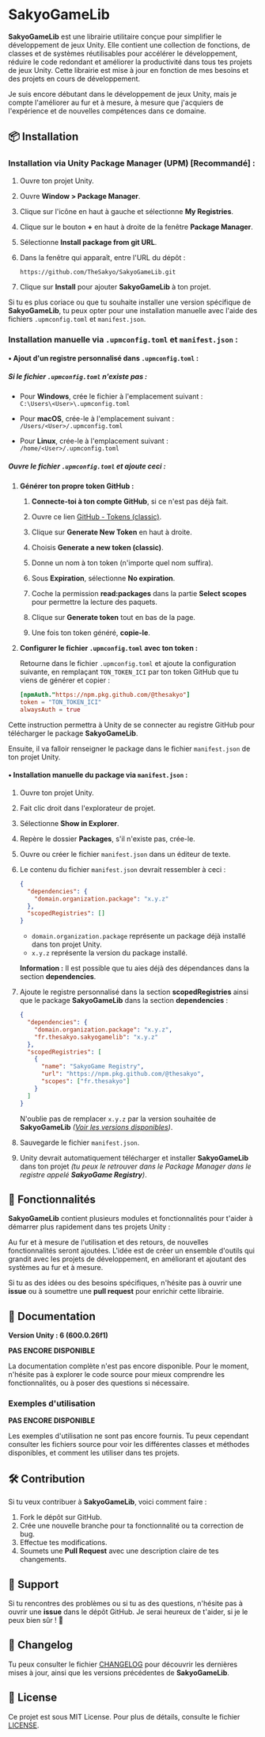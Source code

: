 # SakyoGameLib

**SakyoGameLib** est une librairie utilitaire conçue pour simplifier le développement de jeux Unity. Elle contient une collection de fonctions, de classes et de systèmes réutilisables pour accélérer le développement, réduire le code redondant et améliorer la productivité dans tous tes projets de jeux Unity. Cette librairie est mise à jour en fonction de mes besoins et des projets en cours de développement.

Je suis encore débutant dans le développement de jeux Unity, mais je compte l'améliorer au fur et à mesure, à mesure que j'acquiers de l'expérience et de nouvelles compétences dans ce domaine.

## 📦 Installation

### Installation via Unity Package Manager (UPM) [**Recommandé**] :

1. Ouvre ton projet Unity.

2. Ouvre **Window > Package Manager**.

3. Clique sur l'icône en haut à gauche et sélectionne **My Registries**.

4. Clique sur le bouton **+** en haut à droite de la fenêtre **Package Manager**.

5. Sélectionne **Install package from git URL**.

6. Dans la fenêtre qui apparaît, entre l'URL du dépôt :  

   `https://github.com/TheSakyo/SakyoGameLib.git`
7. Clique sur **Install** pour ajouter **SakyoGameLib** à ton projet.

Si tu es plus coriace ou que tu souhaite installer une version spécifique de **SakyoGameLib**, 
tu peux opter pour une installation manuelle avec l'aide des fichiers `.upmconfig.toml` et  `manifest.json`.

### Installation manuelle via `.upmconfig.toml` et `manifest.json` :

#### • Ajout d'un registre personnalisé dans **`.upmconfig.toml`** :

##### Si le fichier `.upmconfig.toml` n'existe pas :

- Pour **Windows**, crée le fichier à l'emplacement suivant :  
  `C:\Users\<User>\.upmconfig.toml`

- Pour **macOS**, crée-le à l'emplacement suivant :  
  `/Users/<User>/.upmconfig.toml`

- Pour **Linux**, crée-le à l'emplacement suivant :  
  `/home/<User>/.upmconfig.toml`

##### Ouvre le fichier `.upmconfig.toml` et ajoute ceci :

1. **Générer ton propre token GitHub :**

   1. **Connecte-toi à ton compte GitHub**, si ce n'est pas déjà fait.

   2. Ouvre ce lien [GitHub - Tokens (classic)](https://github.com/settings/tokens).

   3. Clique sur **Generate New Token** en haut à droite.

   4. Choisis **Generate a new token (classic)**.

   5. Donne un nom à ton token (n'importe quel nom suffira).

   6. Sous **Expiration**, sélectionne **No expiration**.

   7. Coche la permission **read:packages** dans la partie **Select scopes** pour permettre la lecture des paquets.

   8. Clique sur **Generate token** tout en bas de la page.

   9. Une fois ton token généré, **copie-le**.

2. **Configurer le fichier `.upmconfig.toml` avec ton token :**

   Retourne dans le fichier `.upmconfig.toml` et ajoute la configuration suivante, en remplaçant `TON_TOKEN_ICI` par ton token GitHub que tu viens de générer et copier :

    ```toml
    [npmAuth."https://npm.pkg.github.com/@thesakyo"] 
    token = "TON_TOKEN_ICI" 
    alwaysAuth = true
    ```
   
Cette instruction permettra à Unity de se connecter au registre GitHub pour télécharger le package **SakyoGameLib**.

Ensuite, il va falloir renseigner le package dans le fichier `manifest.json` de ton projet Unity.

#### • Installation manuelle du package via `manifest.json` :

1. Ouvre ton projet Unity.

2. Fait clic droit dans l'explorateur de projet. 

3. Sélectionne **Show in Explorer**.

4. Repère le dossier **Packages**, s'il n'existe pas, crée-le.

5. Ouvre ou créer le fichier `manifest.json` dans un éditeur de texte.

6. Le contenu du fichier `manifest.json` devrait ressembler à ceci :

    ```json
    {
      "dependencies": {
        "domain.organization.package": "x.y.z"
      },
      "scopedRegistries": []
    }
    ````
    - `domain.organization.package` représente un package déjà installé dans ton projet Unity.
    - `x.y.z` représente la version du package installé.

    **Information :** Il est possible que tu aies déjà des dépendances dans la section **dependencies**.

7. Ajoute le registre personnalisé dans la section **scopedRegistries** ainsi que le package **SakyoGameLib** dans la section **dependencies** :

    ```json
    {
      "dependencies": {
        "domain.organization.package": "x.y.z", 
        "fr.thesakyo.sakyogamelib": "x.y.z" 
      },
      "scopedRegistries": [
        {
          "name": "SakyoGame Registry",
          "url": "https://npm.pkg.github.com/@thesakyo",
          "scopes": ["fr.thesakyo"]
        }
      ]
    }
    ```
   N'oublie pas de remplacer `x.y.z` par la version souhaitée de **SakyoGameLib** *([Voir les versions disponibles](https://github.com/TheSakyo/SakyoGameLib/pkgs/npm/fr.thesakyo.sakyogamelib/versions))*.

8. Sauvegarde le fichier `manifest.json`.

9. Unity devrait automatiquement télécharger et installer **SakyoGameLib** dans ton projet *(tu peux le retrouver dans le Package Manager dans le registre appelé **SakyoGame Registry**)*.

## 🚀 Fonctionnalités

**SakyoGameLib** contient plusieurs modules et fonctionnalités pour t'aider à démarrer plus rapidement dans tes projets Unity :

Au fur et à mesure de l'utilisation et des retours, de nouvelles fonctionnalités seront ajoutées. L'idée est de créer un ensemble d'outils qui grandit avec les projets de développement, en améliorant et ajoutant des systèmes au fur et à mesure.

Si tu as des idées ou des besoins spécifiques, n'hésite pas à ouvrir une **issue** ou à soumettre une **pull request** pour enrichir cette librairie.

## 📖 Documentation

**Version Unity : 6 (600.0.26f1)**

**PAS ENCORE DISPONIBLE**

La documentation complète n'est pas encore disponible. Pour le moment, n'hésite pas à explorer le code source pour mieux comprendre les fonctionnalités, ou à poser des questions si nécessaire.

### Exemples d'utilisation

**PAS ENCORE DISPONIBLE**

Les exemples d'utilisation ne sont pas encore fournis. Tu peux cependant consulter les fichiers source pour voir les différentes classes et méthodes disponibles, et comment les utiliser dans tes projets.

## 🛠️ Contribution

Si tu veux contribuer à **SakyoGameLib**, voici comment faire :

1. Fork le dépôt sur GitHub.
2. Crée une nouvelle branche pour ta fonctionnalité ou ta correction de bug.
3. Effectue tes modifications.
4. Soumets une **Pull Request** avec une description claire de tes changements.

## 💬 Support

Si tu rencontres des problèmes ou si tu as des questions, n'hésite pas à ouvrir une **issue** dans le dépôt GitHub. Je serai heureux de t'aider, si je le peux bien sûr ! 🙂

## 📝 Changelog

Tu peux consulter le fichier [CHANGELOG](./CHANGELOG.md) pour découvrir les dernières mises à jour, ainsi que les versions précédentes de **SakyoGameLib**.

## 📜 License

Ce projet est sous MIT License. Pour plus de détails, consulte le fichier [LICENSE](./LICENSE).
